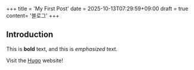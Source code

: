 +++
title = 'My First Post'
date = 2025-10-13T07:29:59+09:00
draft = true
content= '블로그'
+++
## Introduction

This is **bold** text, and this is *emphasized* text.

Visit the [Hugo](https://gohugo.io) website!